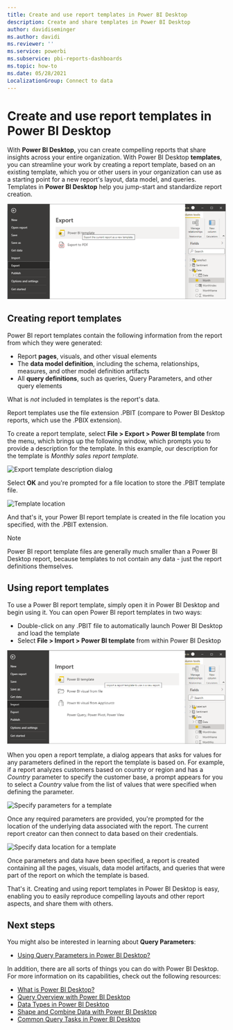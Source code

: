 ```yaml
---
title: Create and use report templates in Power BI Desktop
description: Create and share templates in Power BI Desktop
author: davidiseminger
ms.author: davidi
ms.reviewer: ''
ms.service: powerbi
ms.subservice: pbi-reports-dashboards
ms.topic: how-to
ms.date: 05/28/2021
LocalizationGroup: Connect to data
---
```

# Create and use report templates in Power BI Desktop

With **Power BI Desktop,** you can create compelling reports that share insights across your entire organization. With Power BI Desktop **templates**, you can streamline your work by creating a report template, based on an existing template, which you or other users in your organization can use as a starting point for a new report's layout, data model, and queries. Templates in **Power BI Desktop** help you jump-start and standardize report creation.

![Export report as a template](media/desktop-templates/desktop-templates-01.png)

## Creating report templates

Power BI report templates contain the following information from the report from which they were generated:

* Report **pages**, visuals, and other visual elements
* The **data model definition**, including the schema, relationships, measures, and other model definition artifacts
* All **query definitions**, such as queries, Query Parameters, and other query elements

What is *not* included in templates is the report's data. 

Report templates use the file extension .PBIT (compare to Power BI Desktop reports, which use the .PBIX extension). 

To create a report template, select **File > Export > Power BI template** from the menu, which brings up the following window, which prompts you to provide a description for the template. In this example, our description for the template is *Monthly sales report template.*

![Export template description dialog](media/desktop-templates/desktop-templates-02.png)

Select **OK** and you're prompted for a file location to store the .PBIT template file.

![Template location](media/desktop-templates/desktop-templates-03.png)

And that's it, your Power BI report template is created in the file location you specified, with the .PBIT extension.

> [!NOTE]
> Power BI report template files are generally much smaller than a Power BI Desktop report, because templates to not contain any data - just the report definitions themselves. 

## Using report templates

To use a Power BI report template, simply open it in Power BI Desktop and begin using it. You can open Power BI report templates in two ways:

* Double-click on any .PBIT file to automatically launch Power BI Desktop and load the template
* Select **File > Import > Power BI template** from within Power BI Desktop

![Import a template](media/desktop-templates/desktop-templates-04.png)

When you open a report template, a dialog appears that asks for values for any parameters defined in the report the template is based on. For example, if a report analyzes customers based on country or region and has a *Country* parameter to specify the customer base, a prompt appears for you to select a *Country* value from the list of values that were specified when defining the parameter. 

![Specify parameters for a template](media/desktop-templates/desktop-templates-05a.png)

Once any required parameters are provided, you're prompted for the location of the underlying data associated with the report. The current report creator can then connect to data based on their credentials.

![Specify data location for a template](media/desktop-templates/desktop-templates-05.png)

Once parameters and data have been specified, a report is created containing all the pages, visuals, data model artifacts, and queries that were part of the report on which the template is based. 

That's it. Creating and using report templates in Power BI Desktop is easy, enabling you to easily reproduce compelling layouts and other report aspects, and share them with others.

## Next steps
You might also be interested in learning about **Query Parameters**:
* [Using Query Parameters in Power BI Desktop?](/power-query/power-query-query-parameters)

In addition, there are all sorts of things you can do with Power BI Desktop. For more information on its capabilities, check out the following resources:

* [What is Power BI Desktop?](../fundamentals/desktop-what-is-desktop.md)
* [Query Overview with Power BI Desktop](../transform-model/desktop-query-overview.md)
* [Data Types in Power BI Desktop](../connect-data/desktop-data-types.md)
* [Shape and Combine Data with Power BI Desktop](../connect-data/desktop-shape-and-combine-data.md)
* [Common Query Tasks in Power BI Desktop](../transform-model/desktop-common-query-tasks.md)
